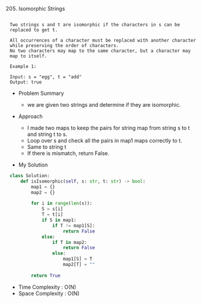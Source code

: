 205. Isomorphic Strings

```Given two strings s and t, determine if they are isomorphic.

Two strings s and t are isomorphic if the characters in s can be replaced to get t.

All occurrences of a character must be replaced with another character while preserving the order of characters. 
No two characters may map to the same character, but a character may map to itself.
```
```
Example 1:

Input: s = "egg", t = "add"
Output: true
```

- Problem Summary
  - we are given two strings and determine if they are isomorphic.

- Approach
  - I made two maps to keep the pairs for string map from string s to t and string t to s.
  - Loop over s and check all the pairs in map1 maps correctly to t.
  - Same to string t
  - If there is mismatch, return False.




- My Solution
``` python
class Solution:
    def isIsomorphic(self, s: str, t: str) -> bool:    
        map1 = {}
        map2 = {}
        
        for i in range(len(s)):
            S = s[i]
            T = t[i]
            if S in map1:
                if T != map1[S]:
                    return False
            else:
                if T in map2:
                    return False
                else:
                    map1[S] = T
                    map2[T] = ""
                    
        return True
```

- Time Complexity : O(N)
- Space Complexity : O(N)
